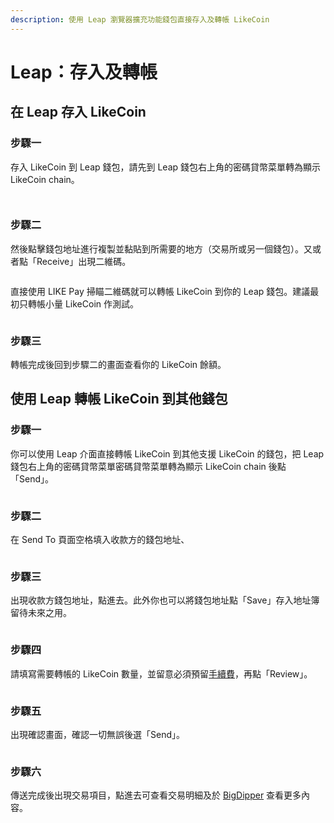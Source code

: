 ```yaml
---
description: 使用 Leap 瀏覽器擴充功能錢包直接存入及轉帳 LikeCoin
---
```


# Leap：存入及轉帳

## 在 Leap 存入 LikeCoin

### 步驟一

存入 LikeCoin 到 Leap 錢包，請先到 Leap 錢包右上角的密碼貸幣菜單轉為顯示 LikeCoin chain。

<figure><img src="../../../.gitbook/assets/leap deposit 1.png" alt=""><figcaption></figcaption></figure>

<figure><img src="../../../.gitbook/assets/leap deposit 2.png" alt=""><figcaption></figcaption></figure>

### 步驟二

然後點擊錢包地址進行複製並黏貼到所需要的地方（交易所或另一個錢包）。又或者點「Receive」出現二維碼。

<figure><img src="../../../.gitbook/assets/leap deposit 3.png" alt=""><figcaption></figcaption></figure>

直接使用 LIKE Pay 掃瞄二維碼就可以轉帳 LikeCoin 到你的 Leap 錢包。建議最初只轉帳小量 LikeCoin 作測試。

<figure><img src="../../../.gitbook/assets/leap deposit 4.png" alt=""><figcaption></figcaption></figure>

### 步驟三

轉帳完成後回到步驟二的畫面查看你的 LikeCoin 餘額。

## 使用 Leap 轉帳 LikeCoin 到其他錢包

### 步驟一

你可以使用 Leap 介面直接轉帳 LikeCoin 到其他支援 LikeCoin 的錢包，把 Leap 錢包右上角的密碼貸幣菜單密碼貸幣菜單轉為顯示 LikeCoin chain 後點「Send」。

<figure><img src="../../../.gitbook/assets/leap send 1.png" alt=""><figcaption></figcaption></figure>

### 步驟二

在 Send To 頁面空格填入收款方的錢包地址、

<figure><img src="../../../.gitbook/assets/leap send 2.png" alt=""><figcaption></figcaption></figure>

### 步驟三

出現收款方錢包地址，點進去。此外你也可以將錢包地址點「Save」存入地址簿留待未來之用。

<figure><img src="../../../.gitbook/assets/leap send 3.png" alt=""><figcaption></figcaption></figure>

### 步驟四

請填寫需要轉帳的 LikeCoin 數量，並留意必須預留[手續費](../transaction-fee.md)，再點「Review」。

<figure><img src="../../../.gitbook/assets/leap send 4.png" alt=""><figcaption></figcaption></figure>

### 步驟五

出現確認畫面，確認一切無誤後選「Send」。

<figure><img src="../../../.gitbook/assets/leap send 5.png" alt=""><figcaption></figcaption></figure>

### 步驟六

傳送完成後出現交易項目，點進去可查看交易明細及於 [BigDipper](../block-explorer/big-dipper.md) 查看更多內容。

<figure><img src="../../../.gitbook/assets/leap send 6.png" alt=""><figcaption></figcaption></figure>

<figure><img src="../../../.gitbook/assets/leap send 7.png" alt=""><figcaption></figcaption></figure>
